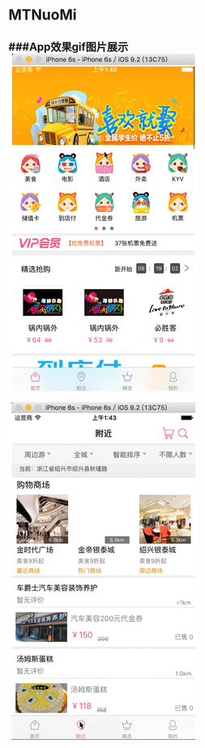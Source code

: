 # MTNuoMi

###App效果gif图片展示
![](https://github.com/Massare/MTNuoMi/blob/master/MT_NuoMi/10.gif)
- 
![](https://github.com/Massare/MTNuoMi/blob/master/MT_NuoMi/20.gif)